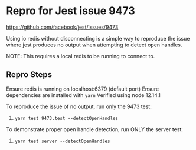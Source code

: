 # Repro for Jest issue 9473
https://github.com/facebook/jest/issues/9473

Using io redis without disconnecting is a simple way to reproduce the issue where jest produces no output when attempting to detect open handles.

NOTE: This requires a local redis to be running to connect to.

## Repro Steps
Ensure redis is running on localhost:6379 (default port)
Ensure dependencies are installed with `yarn`
Verified using node 12.14.1

To reproduce the issue of no output, run only the 9473 test:
1. `yarn test 9473.test --detectOpenHandles`

To demonstrate proper open handle detection, run ONLY the server test:
1. `yarn test server --detectOpenHandles`
